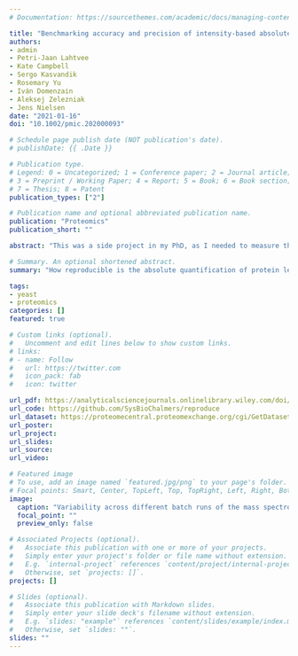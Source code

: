 ```yaml
---
# Documentation: https://sourcethemes.com/academic/docs/managing-content/

title: "Benchmarking accuracy and precision of intensity-based absolute quantification of protein abundances in Saccharomyces cerevisiae"
authors:
- admin
- Petri-Jaan Lahtvee
- Kate Campbell
- Sergo Kasvandik
- Rosemary Yu
- Iván Domenzain
- Aleksej Zelezniak
- Jens Nielsen
date: "2021-01-16"
doi: "10.1002/pmic.202000093"

# Schedule page publish date (NOT publication's date).
# publishDate: {{ .Date }}

# Publication type.
# Legend: 0 = Uncategorized; 1 = Conference paper; 2 = Journal article;
# 3 = Preprint / Working Paper; 4 = Report; 5 = Book; 6 = Book section;
# 7 = Thesis; 8 = Patent
publication_types: ["2"]

# Publication name and optional abbreviated publication name.
publication: "Proteomics"
publication_short: ""

abstract: "This was a side project in my PhD, as I needed to measure the exact amount of protein copy number inside a cell for combining it with my simulations, so I generated a dataset using label-free mass spectrometry proteomics. However, I saw that the technique had really poor technical reproducibility, i.e. it did not deliver consistent results when the same sample would be measured repeatedly. Therefore, we decided to perform a dedicated study of accuracy and precision of this technique by measuring proteomics data for yeast with both biological and inter-batch technical triplicates. We also analyzed how do the results vary when applying different methods for converting the raw data. Surprisingly, we demonstrated that a simple normalization and rescaling can perform as accurately, yet more precisely, than 'state of the art' methods that rely on expensive external standards, meaning that for achieving best results, it's better not to use any external standard, and apply the suggested conversion instead. Additionally, we showed that inter-batch reproducibility is worse than biological reproducibility regardless of the method used, which is evidence of the current limitations of this technique. Even though the findings were quite controversial, I'm very happy we published this story, and even more so that we did it in a fully reproducible way, with all supplementary material being a rendered R markdown file."

# Summary. An optional shortened abstract.
summary: "How reproducible is the absolute quantification of protein levels?"

tags:
- yeast
- proteomics
categories: []
featured: true

# Custom links (optional).
#   Uncomment and edit lines below to show custom links.
# links:
# - name: Follow
#   url: https://twitter.com
#   icon_pack: fab
#   icon: twitter

url_pdf: https://analyticalsciencejournals.onlinelibrary.wiley.com/doi/epdf/10.1002/pmic.202000093
url_code: https://github.com/SysBioChalmers/reproduce
url_dataset: https://proteomecentral.proteomexchange.org/cgi/GetDataset?ID=PXD011725
url_poster:
url_project:
url_slides:
url_source:
url_video:

# Featured image
# To use, add an image named `featured.jpg/png` to your page's folder.
# Focal points: Smart, Center, TopLeft, Top, TopRight, Left, Right, BottomLeft, Bottom, BottomRight.
image:
  caption: "Variability across different batch runs of the mass spectrometer. Taken from the original publication: https://doi.org/10.1002/pmic.202000093"
  focal_point: ""
  preview_only: false

# Associated Projects (optional).
#   Associate this publication with one or more of your projects.
#   Simply enter your project's folder or file name without extension.
#   E.g. `internal-project` references `content/project/internal-project/index.md`.
#   Otherwise, set `projects: []`.
projects: []

# Slides (optional).
#   Associate this publication with Markdown slides.
#   Simply enter your slide deck's filename without extension.
#   E.g. `slides: "example"` references `content/slides/example/index.md`.
#   Otherwise, set `slides: ""`.
slides: ""
---
```

